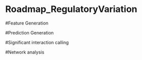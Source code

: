 # Roadmap_RegulatoryVariation

#Feature Generation

#Prediction Generation

#Significant interaction calling

#Network analysis 

